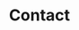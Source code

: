 ---
layout: page
title: Contact
permalink: /contact/
hero_title: Send us a "Howdy do!"
hero_text: Got a question, want to lend a hand, or just feel like checkin’ in? We’d love to hear from you—drop us a line anytime.
hero_button:
  href: https://forms.gle/8x5LWC13sEhXippc8
  text: Holler at us
---